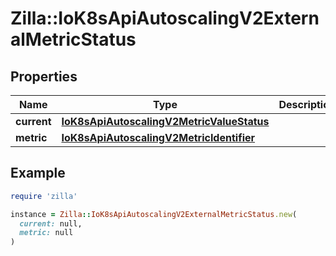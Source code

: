 # Zilla::IoK8sApiAutoscalingV2ExternalMetricStatus

## Properties

| Name | Type | Description | Notes |
| ---- | ---- | ----------- | ----- |
| **current** | [**IoK8sApiAutoscalingV2MetricValueStatus**](IoK8sApiAutoscalingV2MetricValueStatus.md) |  |  |
| **metric** | [**IoK8sApiAutoscalingV2MetricIdentifier**](IoK8sApiAutoscalingV2MetricIdentifier.md) |  |  |

## Example

```ruby
require 'zilla'

instance = Zilla::IoK8sApiAutoscalingV2ExternalMetricStatus.new(
  current: null,
  metric: null
)
```

